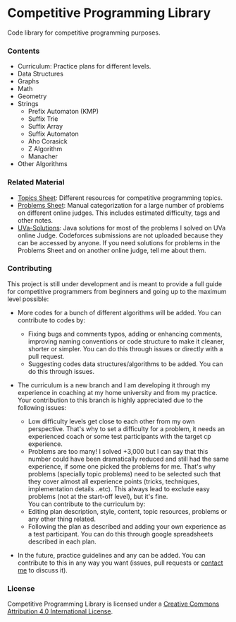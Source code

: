 # Competitive Programming Library
Code library for competitive programming purposes.

### Contents
- Curriculum: Practice plans for different levels.
- Data Structures
- Graphs
- Math
- Geometry
- Strings
  - Prefix Automaton (KMP)
  - Suffix Trie
  - Suffix Array
  - Suffix Automaton
  - Aho Corasick
  - Z Algorithm
  - Manacher
- Other Algorithms

### Related Material
- [Topics Sheet](https://docs.google.com/spreadsheets/d/1tLEm58_2bQgM7qhATSjN0fGbdLLtaOCjUFnTGniHbjI): Different resources for competitive programming topics.
- [Problems Sheet](https://docs.google.com/spreadsheets/d/1blSbPr1pAFZSzlAi2IVdTeytz2yO7Ejx9SeQWOSxY0w): Manual categorization for a large number of problems on different online judges. This includes estimated difficulty, tags and other notes.
- [UVa-Solutions](https://github.com/AhmadElsagheer/UVa-Solutions): Java solutions for most of the problems I solved on UVa online Judge. Codeforces submissions are not uploaded because they can be accessed by anyone. If you need solutions for problems in the Problems Sheet and on another online judge, tell me about them.

### Contributing
This project is still under development and is meant to provide a full guide for competitive programmers from beginners and going up to the maximum level possible:

- More codes for a bunch of different algorithms will be added. You can contribute to codes by:
    - Fixing bugs and comments typos, adding or enhancing comments, improving naming conventions or code structure to make it cleaner, shorter or simpler. You can do this through issues or directly with a pull request.
    - Suggesting codes data structures/algorithms to be added. You can do this through issues.
- The curriculum is a new branch and I am developing it through my experience in coaching at my home university and from my practice. Your contribution to this branch is highly appreciated due to the following issues:
    - Low difficulty levels get close to each other from my own perspective. That's why to set a difficulty for a problem, it needs an experienced coach or some test participants with the target cp experience.
    - Problems are too many! I solved +3,000 but I can say that this number could have been dramatically reduced and still had the same experience, if some one picked the problems for me. That's why problems (specially topic problems) need to be selected such that they cover almost all experience points (tricks, techniques, implementation details ..etc). This always lead to exclude easy problems (not at the start-off level), but it's fine.<br>
You can contribute to the curriculum by:
  - Editing plan description, style, content, topic resources, problems or any other thing related.
  - Following the plan as described and adding your own experience as a test participant. You can do this through google spreadsheets described in each plan.
  
- In the future, practice guidelines and any can be added. You can contribute to this in any way you want (issues, pull requests or [contact me](http://codeforces.com/profile/Ahmad_Elsagheer) to discuss it).


### License
Competitive Programming Library is licensed under a [Creative Commons Attribution 4.0 International License](https://creativecommons.org/licenses/by/4.0/).
